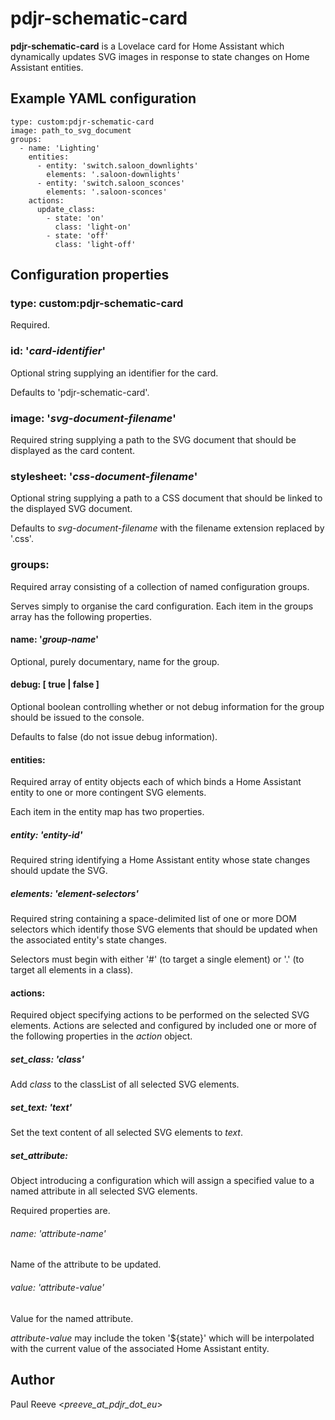 # pdjr-schematic-card

**pdjr-schematic-card** is a Lovelace card for Home Assistant which
dynamically updates SVG images in response to state changes on Home
Assistant entities.

## Example YAML configuration
```
type: custom:pdjr-schematic-card
image: path_to_svg_document
groups:
  - name: 'Lighting'
    entities:
      - entity: 'switch.saloon_downlights'
        elements: '.saloon-downlights'
      - entity: 'switch.saloon_sconces'
        elements: '.saloon-sconces'
    actions:
      update_class:
        - state: 'on'
          class: 'light-on'
        - state: 'off'
          class: 'light-off'
```
## Configuration properties

### type: custom:pdjr-schematic-card
Required.

### id: '*card-identifier*'
Optional string supplying an identifier for the card.

Defaults to 'pdjr-schematic-card'.

### image: '*svg-document-filename*'
Required string supplying a path to the SVG document that should be
displayed as the card content.

### stylesheet: '*css-document-filename*'
Optional string supplying a path to a CSS document that should be
linked to the displayed SVG document.

Defaults to *svg-document-filename* with the filename extension
replaced by '.css'.

### groups:
Required array consisting of a collection of named configuration groups.

Serves simply to organise the card configuration.
Each item in the groups array has the following properties.

#### name: '*group-name*'
Optional, purely documentary, name for the group.

#### debug: [ true | false ]
Optional boolean controlling whether or not debug information for
the group should be issued to the console.

Defaults to false (do not issue debug information).

#### entities:
Required array of entity objects each of which binds a Home Assistant
entity to one or more contingent SVG elements.

Each item in the entity map has two properties.

##### entity: '*entity-id*'
Required string identifying a Home Assistant entity whose state
changes should update the SVG.

##### elements: '*element-selectors*'
Required string containing a space-delimited list of one or more
DOM selectors which identify those SVG elements that should be
updated when the associated entity's state changes.
    
Selectors must begin with either '#' (to target a single element)
or '.' (to target all elements in a class).

#### actions:
Required object specifying actions to be performed on the selected
SVG elements.
Actions are selected and configured by included one or more of the
following properties in the *action* object.

##### set_class: '*class*'
Add *class* to the classList of all selected SVG elements.

##### set_text: '*text*'
Set the text content of all selected SVG elements to *text*.

##### set_attribute:
Object introducing a configuration which will assign a specified
value to a named attribute in all selected SVG elements.

Required properties are.

###### name: '*attribute-name*'
Name of the attribute to be updated.

###### value: '*attribute-value*'
Value for the named attribute.

*attribute-value* may include the token '${state}' which will be
interpolated with the current value of the associated Home Assistant
entity.

## Author
Paul Reeve <*preeve_at_pdjr_dot_eu*>